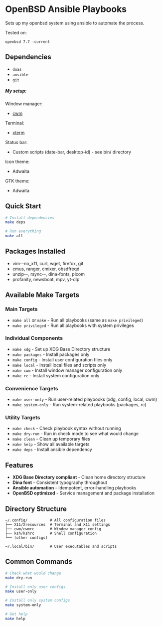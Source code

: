 # OpenBSD Ansible Playbooks

Sets up my openbsd system using ansible to automate the process.

Tested on:

`openbsd 7.7 -current`

## Dependencies

- `doas`
- `ansible`
- `git`

##### My setup:

Window manager:
- [cwm](https://man.openbsd.org/cwm.1)

Terminal:
- [xterm](https://man.openbsd.org/xterm)

Status bar:
- Custom scripts (date-bar, desktop-id) - see bin/ directory

Icon theme:
- Adwaita

GTK theme:
- Adwaita

## Quick Start

```bash
# Install dependencies
make deps

# Run everything
make all
```

## Packages Installed

- vim--no_x11, curl, wget, firefox, git
- cmus, ranger, cmixer, obsdfreqd
- unzip--, rsync--, dina-fonts, picom
- profanity, newsboat, mpv, yt-dlp

## Available Make Targets

### Main Targets
- `make all` or `make` - Run all playbooks (same as `make privileged`)
- `make privileged` - Run all playbooks with system privileges

### Individual Components
- `make xdg` - Set up XDG Base Directory structure
- `make packages` - Install packages only
- `make config` - Install user configuration files only
- `make local` - Install local files and scripts only
- `make cwm` - Install window manager configuration only
- `make rc` - Install system configuration only

### Convenience Targets
- `make user-only` - Run user-related playbooks (xdg, config, local, cwm)
- `make system-only` - Run system-related playbooks (packages, rc)

### Utility Targets
- `make check` - Check playbook syntax without running
- `make dry-run` - Run in check mode to see what would change
- `make clean` - Clean up temporary files
- `make help` - Show all available targets
- `make deps` - Install ansible dependency

## Features

- **XDG Base Directory compliant** - Clean home directory structure
- **Dina font** - Consistent typography throughout
- **Ansible automation** - Idempotent, error-handling playbooks
- **OpenBSD optimized** - Service management and package installation

## Directory Structure

```
~/.config/          # All configuration files
├── X11/Xresources  # Terminal and X11 settings
├── cwm/cwmrc       # Window manager config
├── ksh/kshrc       # Shell configuration
└── [other configs]

~/.local/bin/       # User executables and scripts
```

## Common Commands

```bash
# Check what would change
make dry-run

# Install only user configs
make user-only

# Install only system configs
make system-only

# Get help
make help
```
